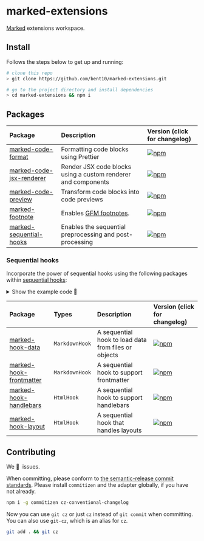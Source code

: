 # marked-extensions

[Marked](https://marked.js.org/) extensions workspace.

## Install

Follows the steps below to get up and running:

```bash
# clone this repo
> git clone https://github.com/bent10/marked-extensions.git

# go to the project directory and install dependencies
> cd marked-extensions && npm i
```

## Packages

| Package                                                | Description                                                                                                                                                                            | Version (click for changelog)                                                                            |
| :----------------------------------------------------- | :------------------------------------------------------------------------------------------------------------------------------------------------------------------------------------- | :------------------------------------------------------------------------------------------------------- |
| [marked-code-format](packages/code-format)             | Formatting code blocks using Prettier                                                                                                                                                  | [![npm](https://img.shields.io/npm/v/marked-code-format)](packages/code-format/changelog.md)             |
| [marked-code-jsx-renderer](packages/code-jsx-renderer) | Render JSX code blocks using a custom renderer and components                                                                                                                          | [![npm](https://img.shields.io/npm/v/marked-code-jsx-renderer)](packages/code-jsx-renderer/changelog.md) |
| [marked-code-preview](packages/code-preview)           | Transform code blocks into code previews                                                                                                                                               | [![npm](https://img.shields.io/npm/v/marked-code-preview)](packages/code-preview/changelog.md)           |
| [marked-footnote](packages/footnote)                   | Enables [GFM footnotes](https://docs.github.com/en/get-started/writing-on-github/getting-started-with-writing-and-formatting-on-github/basic-writing-and-formatting-syntax#footnotes). | [![npm](https://img.shields.io/npm/v/marked-footnote)](packages/footnote/changelog.md)                   |
| [marked-sequential-hooks](packages/sequential-hooks)   | Enables the sequential preprocessing and post-processing                                                                                                                               | [![npm](https://img.shields.io/npm/v/marked-sequential-hooks)](packages/sequential-hooks/changelog.md)   |

### Sequential hooks

Incorporate the power of sequential hooks using the following packages within [sequential hooks](packages/sequential-hooks):

<details>
<summary>Show the example code 🚀</summary>

```js
import { Marked } from 'marked'
import markedSequentialHooks from 'marked-sequential-hooks'

const html = new Marked()
  .use(
    markedSequentialHooks({
      markdownHooks: [mdHoook1(), mdHook2],
      htmlHooks: [htmlHook1(), htmlHook2]
    })
  )
  .parse('# Content')

console.log(html)
```

</details>

| Package                                              | Types          | Description                                          | Version (click for changelog)                                                                          |
| :--------------------------------------------------- | :------------- | :--------------------------------------------------- | :----------------------------------------------------------------------------------------------------- |
| [marked-hook-data](packages/hook-data)               | `MarkdownHook` | A sequential hook to load data from files or objects | [![npm](https://img.shields.io/npm/v/marked-hook-data)](packages/hook-data/changelog.md)               |
| [marked-hook-frontmatter](packages/hook-frontmatter) | `MarkdownHook` | A sequential hook to support frontmatter             | [![npm](https://img.shields.io/npm/v/marked-hook-frontmatter)](packages/hook-frontmatter/changelog.md) |
| [marked-hook-handlebars](packages/hook-handlebars)   | `HtmlHook`     | A sequential hook to support handlebars              | [![npm](https://img.shields.io/npm/v/marked-hook-handlebars)](packages/hook-handlebars/changelog.md)   |
| [marked-hook-layout](packages/hook-layout)           | `HtmlHook`     | A sequential hook that handles layouts               | [![npm](https://img.shields.io/npm/v/marked-hook-layout)](packages/hook-layout/changelog.md)           |

## Contributing

We 💛&nbsp; issues.

When committing, please conform to [the semantic-release commit standards](https://www.conventionalcommits.org/). Please install `commitizen` and the adapter globally, if you have not already.

```bash
npm i -g commitizen cz-conventional-changelog
```

Now you can use `git cz` or just `cz` instead of `git commit` when committing. You can also use `git-cz`, which is an alias for `cz`.

```bash
git add . && git cz
```
